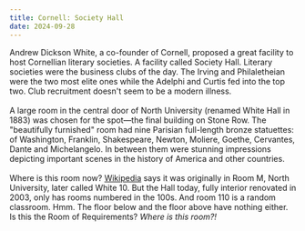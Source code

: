 ```yaml
---
title: Cornell: Society Hall
date: 2024-09-28
---
```


Andrew Dickson White, a co-founder of Cornell, proposed a great facility to host Cornellian literary societies. A facility called Society Hall. Literary societies were the business clubs of the day. The Irving and Philaletheian were the two most elite ones while the Adelphi and Curtis fed into the top two. Club recruitment doesn't seem to be a modern illness.\
\
A large room in the central door of North University (renamed White Hall in 1883) was chosen for the spot—the final building on Stone Row. The "beautifully furnished" room had nine Parisian full-length bronze statuettes: of Washington, Franklin, Shakespeare, Newton, Moliere, Goethe, Cervantes, Dante and Michelangelo. In between them were stunning impressions depicting important scenes in the history of America and other countries. \
\
Where is this room now? [Wikipedia](https://en.wikipedia.org/wiki/Cornell_literary_societies) says it was originally in Room M, North University, later called White 10. But the Hall today, fully interior renovated in 2003, only has rooms numbered in the 100s. And room 110 is a random classroom. Hmm. The floor below and the floor above have nothing either. Is this the Room of Requirements? *Where is this room?!*